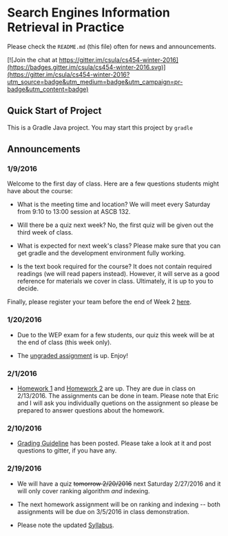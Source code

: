 # Search Engines Information Retrieval in Practice

Please check the `README.md` (this file) often for news and announcements.

[![Join the chat at https://gitter.im/csula/cs454-winter-2016](https://badges.gitter.im/csula/cs454-winter-2016.svg)](https://gitter.im/csula/cs454-winter-2016?utm_source=badge&utm_medium=badge&utm_campaign=pr-badge&utm_content=badge)

## Quick Start of Project

This is a Gradle Java project. You may start this project by `gradle`

## Announcements

### 1/9/2016

Welcome to the first day of class.  Here are a few questions students might have about the course:

* What is the meeting time and location?  We will meet every Saturday from  9:10 to 13:00 session at ASCB 132.

* Will there be a quiz next week?  No, the first quiz will be given out the third week of class.

* What is expected for next week's class?  Please make sure that you can get gradle and the development environment fully working.

* Is the text book required for the course?  It does not contain required readings (we will read papers instead).  However, it will serve as a good reference for materials we cover in class.  Ultimately, it is up to you to decide.

Finally, please register your team before the end of Week 2 [here](http://goo.gl/forms/5m8DoQySO5).

### 1/20/2016

* Due to the WEP exam for a few students, our quiz this week will be at the end of class (this week only).

* The [ungraded assignment](notes/homework-ungraded.md) is up.  Enjoy!

### 2/1/2016

* [Homework 1](notes/homework1.md) and [Homework 2](notes/homework2.md) are up.  They are due in class on 2/13/2016.  The assignments can be done in team.  Please note that Eric and I will ask you individually quetions on the assignment so please be prepared to answer questions about the homework.

### 2/10/2016

* [Grading Guideline](notes/grading.md) has been posted.  Please take a look at it and post questions to gitter, if you have any.

### 2/19/2016

* We will have a quiz ~~tomorrow 2/20/2016~~ next Saturday 2/27/2016 and it will only cover ranking algorithm *and* indexing.

* The next homework assignment will be on ranking and indexing -- both assignments will be due on 3/5/2016 in class demonstration.

* Please note the updated [Syllabus](Syllabus.md).
